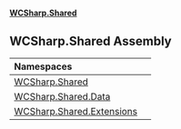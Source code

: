 #### [WCSharp\.Shared](README.md 'README')

## WCSharp\.Shared Assembly

| Namespaces | |
| :--- | :--- |
| [WCSharp\.Shared](WCSharp.Shared.md 'WCSharp\.Shared') | |
| [WCSharp\.Shared\.Data](WCSharp.Shared.Data.md 'WCSharp\.Shared\.Data') | |
| [WCSharp\.Shared\.Extensions](WCSharp.Shared.Extensions.md 'WCSharp\.Shared\.Extensions') | |
